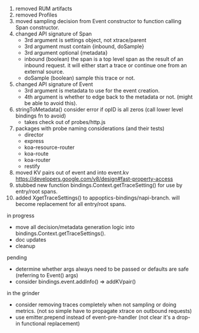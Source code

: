 1. removed RUM artifacts
2. removed Profiles
3. moved sampling decision from Event constructor to function calling Span constructor.
4. changed API signature of Span
   - 3rd argument is settings object, not xtrace/parent
   - 3rd argument must contain {inbound, doSample}
   - 3rd argument optional {metadata}
   - inbound (boolean) the span is a top level span as the result of an inbound request. it will either start a trace or continue one from an external source.
   - doSample (boolean) sample this trace or not.
5. changed API signature of Event
   - 3rd argument is metadata to use for the event creation.
   - 4th argument is whether to edge back to the metadata or not. (might be able to avoid this).
6. stringToMetadata() consider error if opID is all zeros (call lower level bindings fn to avoid)
   - takes check out of probes/http.js
7. packages with probe naming considerations (and their tests)
    - director
    - express
    - koa-resource-router
    - koa-route
    - koa-router
    - restify
8. moved KV pairs out of event and into event.kv https://developers.google.com/v8/design#fast-property-access
9. stubbed new function bindings.Context.getTraceSetting() for use by entry/root spans.
10. added XgetTraceSettings() to appoptics-bindings/napi-branch. will become replacement for all entry/root spans.

in progress
- move all decision/metadata generation logic into bindings.Context.getTraceSettings().
- doc updates
- cleanup

pending
- determine whether args always need to be passed or defaults are safe (referring to Event() args)
- consider bindings.event.addInfo() => addKVpair()

in the grinder
- consider removing traces completely when not sampling or doing metrics. (not so simple have to propagate xtrace on outbound requests)
- use emitter.prepend instead of event-pre-handler (not clear it's a drop-in functional replacement)
